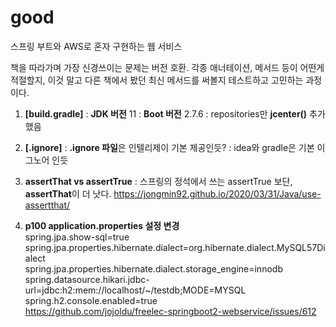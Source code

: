 # good
스프링 부트와 AWS로 혼자 구현하는 웹 서비스

책을 따라가며 가장 신경쓰이는 문제는 버전 호환.
각종 애너테이션, 메서드 등이 어떤게 적절할지, 이것 말고 다른 책에서 봤던 최신 메서드를 써볼지 
테스트하고 고민하는 과정이다.


1. **[build.gradle]**
: **JDK 버전** 11 
: **Boot 버전** 2.7.6
: repositories만 **jcenter()** 추가했음   


2. **[.ignore]**
: **.ignore 파일**은 인텔리제이 기본 제공인듯?
: idea와 gradle은 기본 이그노어 인듯   



3. **assertThat vs assertTrue**
: 스프링의 정석에서 쓰는 assertTrue 보단, **assertThat**이 더 낫다.
 https://jongmin92.github.io/2020/03/31/Java/use-assertthat/   
 
 
 4. **p100 application.properties 설정 변경**   
spring.jpa.show-sql=true   
spring.jpa.properties.hibernate.dialect=org.hibernate.dialect.MySQL57Dialect   
spring.jpa.properties.hibernate.dialect.storage_engine=innodb   
spring.datasource.hikari.jdbc-url=jdbc:h2:mem://localhost/~/testdb;MODE=MYSQL   
spring.h2.console.enabled=true   
https://github.com/jojoldu/freelec-springboot2-webservice/issues/612


